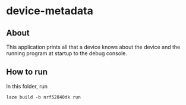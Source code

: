 # device-metadata

## About

This application prints all that a device knows
about the device and the running program
at startup to the debug console.

## How to run

In this folder, run

    laze build -b nrf52840dk run
